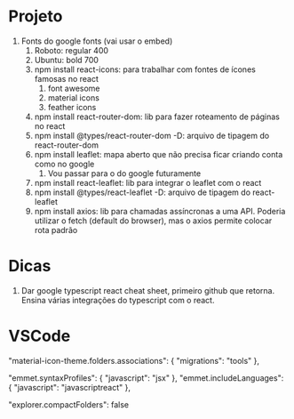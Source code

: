 # Projeto
1. Fonts do google fonts (vai usar o embed)
   1. Roboto: regular 400
   2. Ubuntu: bold 700
   3. npm install react-icons: para trabalhar com fontes de ícones famosas no react
      1. font awesome
      2. material icons
      3. feather icons
   4. npm install react-router-dom: lib para fazer roteamento de páginas no react
   5. npm install @types/react-router-dom -D: arquivo de tipagem do react-router-dom
   6. npm install leaflet: mapa aberto que não precisa ficar criando conta como no google
      1. Vou passar para o do google futuramente
   8. npm install react-leaflet: lib para integrar o leaflet com o react
   9. npm install @types/react-leaflet -D: arquivo de tipagem do react-leaflet
   10. npm install axios: lib para chamadas assíncronas a uma API. Poderia utilizar o fetch (default do browser), mas o axios permite colocar rota padrão

# Dicas
1. Dar google typescript react cheat sheet, primeiro github que retorna. Ensina várias integrações do typescript com o react.

# VSCode
"material-icon-theme.folders.associations": {
   "migrations": "tools"
},
    
"emmet.syntaxProfiles": { "javascript": "jsx" },
"emmet.includeLanguages": { "javascript": "javascriptreact" },

"explorer.compactFolders": false
